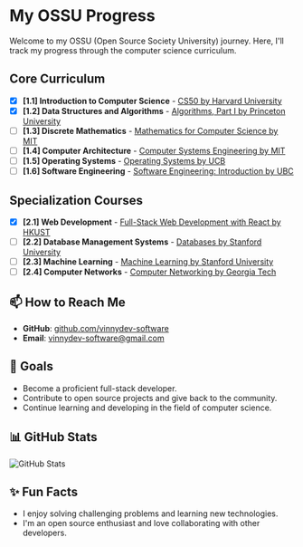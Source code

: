 # My OSSU Progress

Welcome to my OSSU (Open Source Society University) journey. Here, I'll track my progress through the computer science curriculum.

## Core Curriculum

- [x] **[1.1] Introduction to Computer Science** - [CS50 by Harvard University](https://www.edx.org/course/cs50s-introduction-to-computer-science)
- [x] **[1.2] Data Structures and Algorithms** - [Algorithms, Part I by Princeton University](https://www.coursera.org/learn/algorithms-part1)
- [ ] **[1.3] Discrete Mathematics** - [Mathematics for Computer Science by MIT](https://ocw.mit.edu/courses/electrical-engineering-and-computer-science/6-042j-mathematics-for-computer-science-fall-2005/)
- [ ] **[1.4] Computer Architecture** - [Computer Systems Engineering by MIT](https://ocw.mit.edu/courses/electrical-engineering-and-computer-science/6-004-computation-structures-spring-2017/)
- [ ] **[1.5] Operating Systems** - [Operating Systems by UCB](https://cs162.eecs.berkeley.edu/)
- [ ] **[1.6] Software Engineering** - [Software Engineering: Introduction by UBC](https://www.edx.org/course/software-engineering-introduction)

## Specialization Courses

- [x] **[2.1] Web Development** - [Full-Stack Web Development with React by HKUST](https://www.coursera.org/specializations/full-stack-react)
- [ ] **[2.2] Database Management Systems** - [Databases by Stanford University](https://lagunita.stanford.edu/courses/DB/2014/SelfPaced/about)
- [ ] **[2.3] Machine Learning** - [Machine Learning by Stanford University](https://www.coursera.org/learn/machine-learning)
- [ ] **[2.4] Computer Networks** - [Computer Networking by Georgia Tech](https://www.udacity.com/course/computer-networking--ud436)

## 📫 How to Reach Me

- **GitHub**: [github.com/vinnydev-software](https://github.com/vinnydev-softwar)
- **Email**: vinnydev-software@gmail.com

## 🎯 Goals

- Become a proficient full-stack developer.
- Contribute to open source projects and give back to the community.
- Continue learning and developing in the field of computer science.

## 📊 GitHub Stats

![GitHub Stats](https://github-readme-stats.vercel.app/api?username=vinnydev-software&show_icons=true&theme=radical)

## ✨ Fun Facts

- I enjoy solving challenging problems and learning new technologies.
- I'm an open source enthusiast and love collaborating with other developers.
